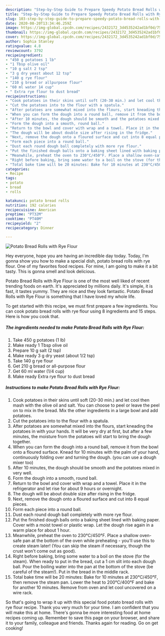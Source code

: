 ```yaml
---
description: "Step-by-Step Guide to Prepare Speedy Potato Bread Rolls with Rye Flour"
title: "Step-by-Step Guide to Prepare Speedy Potato Bread Rolls with Rye Flour"
slug: 103-step-by-step-guide-to-prepare-speedy-potato-bread-rolls-with-rye-flour
date: 2020-08-20T13:34:46.259Z
image: https://img-global.cpcdn.com/recipes/2432172_3d4535242ad1bf0d/751x532cq70/potato-bread-rolls-with-rye-flour-recipe-main-photo.jpg
thumbnail: https://img-global.cpcdn.com/recipes/2432172_3d4535242ad1bf0d/751x532cq70/potato-bread-rolls-with-rye-flour-recipe-main-photo.jpg
cover: https://img-global.cpcdn.com/recipes/2432172_3d4535242ad1bf0d/751x532cq70/potato-bread-rolls-with-rye-flour-recipe-main-photo.jpg
author: Sophia Stanley
ratingvalue: 4.8
reviewcount: 3792
recipeingredient:
- "450 g potatoes 1 lb"
- "1 Tbsp olive oil"
- "10 g salt 2 tsp"
- "3 g dry yeast about 12 tsp"
- "140 g rye flour"
- "210 g bread or allpurpose flour"
- "60 ml water 14 cup"
- " Extra rye flour to dust bread"
recipeinstructions:
- "Cook potatoes in their skins until soft (20-30 min.) and let cool then mash with the olive oil and salt. You can choose to peel or leave the peel on to mix in the bread. Mix the other ingredients in a large bowl and add potatoes."
- "Cut the potatoes into to the flour with a spatula."
- "After potatoes are somewhat mixed into the flours, start kneading the potatoes in with your hands. It will be very dry at first, but after a few minutes, the moisture from the potatoes will start to bring the dough together."
- "When you can form the dough into a round ball, remove it from the bowl onto a floured surface. Knead for 10 minutes with the palm of your hand, continuously folding over and turning the dough. (you can use a dough mixer too)"
- "After 10 minutes, the dough should be smooth and the potatoes mixed in very well."
- "Form the dough into a smooth, round ball."
- "Return to the bowl and cover with wrap and a towel. Place it in the refrigerator and let rise for about 9 hours or overnight."
- "The dough will be about double size after rising in the fridge."
- "Next, remove the dough onto a floured surface and cut into 8 equal pieces."
- "Form each piece into a round ball."
- "Dust each round dough ball completely with more rye flour."
- "Put the finished dough balls onto a baking sheet lined with baking paper. Cover with a moist towel or plastic wrap. Let the dough rise again in a warm place for about 1 hour."
- "Meanwhile, preheat the oven to 230°C/450°F. Place a shallow oven-safe pan at the bottom of the oven while preheating - you&#39;ll use this to create steam later! (You can skip the steam if necessary, though the crust won&#39;t come out as good)."
- "Right before baking, bring some water to a boil on the stove (for the steam). When ready to put in the bread, cut a 1 cm slit into each dough ball. Pour the boiling water into the pan at the bottom of the stove (be careful of the steam!). Put in the bread in the middle rack."
- "Total bake time will be 20 minutes: Bake for 10 minutes at 230°C/450°F, then remove the steam pan. Lower the heat to 200°C/400°F and bake for another 10 minutes. Remove from oven and let cool uncovered on a wire rack."
categories:
- Recipe
tags:
- potato
- bread
- rolls

katakunci: potato bread rolls 
nutrition: 192 calories
recipecuisine: American
preptime: "PT32M"
cooktime: "PT40M"
recipeyield: "2"
recipecategory: Dinner

---
```



![Potato Bread Rolls with Rye Flour](https://img-global.cpcdn.com/recipes/2432172_3d4535242ad1bf0d/751x532cq70/potato-bread-rolls-with-rye-flour-recipe-main-photo.jpg)

Hey everyone, hope you are having an incredible day today. Today, I'm gonna show you how to make a special dish, potato bread rolls with rye flour. One of my favorites food recipes. For mine, I am going to make it a bit tasty. This is gonna smell and look delicious.

Potato Bread Rolls with Rye Flour is one of the most well liked of recent trending foods on earth. It's appreciated by millions daily. It's simple, it is fast, it tastes yummy. They are nice and they look fantastic. Potato Bread Rolls with Rye Flour is something that I have loved my whole life.




To get started with this recipe, we must first prepare a few ingredients. You can cook potato bread rolls with rye flour using 8 ingredients and 15 steps. Here is how you cook that.

<!--inarticleads1-->

##### The ingredients needed to make Potato Bread Rolls with Rye Flour:

1. Take 450 g potatoes (1 lb)
1. Make ready 1 Tbsp olive oil
1. Prepare 10 g salt (2 tsp)
1. Make ready 3 g dry yeast (about 1/2 tsp)
1. Take 140 g rye flour
1. Get 210 g bread or all-purpose flour
1. Get 60 ml water (1/4 cup)
1. Make ready  Extra rye flour to dust bread




<!--inarticleads2-->

##### Instructions to make Potato Bread Rolls with Rye Flour:

1. Cook potatoes in their skins until soft (20-30 min.) and let cool then mash with the olive oil and salt. You can choose to peel or leave the peel on to mix in the bread. Mix the other ingredients in a large bowl and add potatoes.
1. Cut the potatoes into to the flour with a spatula.
1. After potatoes are somewhat mixed into the flours, start kneading the potatoes in with your hands. It will be very dry at first, but after a few minutes, the moisture from the potatoes will start to bring the dough together.
1. When you can form the dough into a round ball, remove it from the bowl onto a floured surface. Knead for 10 minutes with the palm of your hand, continuously folding over and turning the dough. (you can use a dough mixer too)
1. After 10 minutes, the dough should be smooth and the potatoes mixed in very well.
1. Form the dough into a smooth, round ball.
1. Return to the bowl and cover with wrap and a towel. Place it in the refrigerator and let rise for about 9 hours or overnight.
1. The dough will be about double size after rising in the fridge.
1. Next, remove the dough onto a floured surface and cut into 8 equal pieces.
1. Form each piece into a round ball.
1. Dust each round dough ball completely with more rye flour.
1. Put the finished dough balls onto a baking sheet lined with baking paper. Cover with a moist towel or plastic wrap. Let the dough rise again in a warm place for about 1 hour.
1. Meanwhile, preheat the oven to 230°C/450°F. Place a shallow oven-safe pan at the bottom of the oven while preheating - you&#39;ll use this to create steam later! (You can skip the steam if necessary, though the crust won&#39;t come out as good).
1. Right before baking, bring some water to a boil on the stove (for the steam). When ready to put in the bread, cut a 1 cm slit into each dough ball. Pour the boiling water into the pan at the bottom of the stove (be careful of the steam!). Put in the bread in the middle rack.
1. Total bake time will be 20 minutes: Bake for 10 minutes at 230°C/450°F, then remove the steam pan. Lower the heat to 200°C/400°F and bake for another 10 minutes. Remove from oven and let cool uncovered on a wire rack.




So that's going to wrap it up with this special food potato bread rolls with rye flour recipe. Thank you very much for your time. I am confident that you will make this at home. There's gonna be more interesting food at home recipes coming up. Remember to save this page on your browser, and share it to your family, colleague and friends. Thanks again for reading. Go on get cooking!
